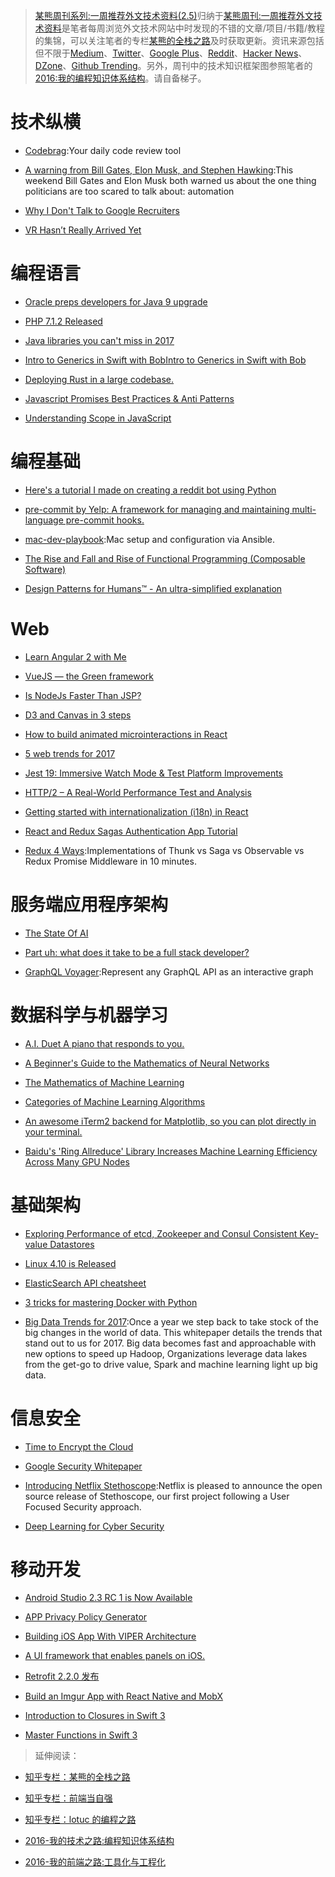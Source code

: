 ﻿> [某熊周刊系列:一周推荐外文技术资料(2.5)](https://zhuanlan.zhihu.com/p/25384352)归纳于[某熊周刊:一周推荐外文技术资料](https://github.com/wx-chevalier/Coder-Knowledge-Graph/tree/master/Weekly)是笔者每周浏览外文技术网站中时发现的不错的文章/项目/书籍/教程的集锦，可以关注笔者的专栏[某熊的全栈之路](https://zhuanlan.zhihu.com/wx-chevalier)及时获取更新。资讯来源包括但不限于[Medium](https://medium.com/)、[Twitter](https://twitter.com/)、[Google Plus](https://plus.google.com/)、[Reddit](https://www.reddit.com/)、[Hacker News](https://news.ycombinator.com/)、[DZone](https://dzone.com/)、[Github Trending](https://github.com/trending)。另外，周刊中的技术知识框架图参照笔者的[2016:我的编程知识体系结构](https://zhuanlan.zhihu.com/p/24476917?refer=wx-chevalier)。请自备梯子。

# 技术纵横

- [Codebrag](https://github.com/softwaremill/codebrag):Your daily code review tool

- [A warning from Bill Gates, Elon Musk, and Stephen Hawking](https://medium.freecodecamp.com/bill-gates-and-elon-musk-just-warned-us-about-the-one-thing-politicians-are-too-scared-to-talk-8db9815fd398#.tu6opw8na):This weekend Bill Gates and Elon Musk both warned us about the one thing politicians are too scared to talk about: automation

- [Why I Don't Talk to Google Recruiters](http://www.yegor256.com/2017/02/21/say-no-to-google-recruiters.html)

- [VR Hasn’t Really Arrived Yet](https://iot-for-all.com/vr-hasnt-really-arrived-yet-189ec116bb85#.nf0j2c52y)

# 编程语言

- [Oracle preps developers for Java 9 upgrade](http://www.infoworld.com/article/3171299/java/oracle-preps-developers-for-java-9-upgrade.html)

- [PHP 7.1.2 Released](http://php.net/archive/2017.php#id2017-02-17-1)

- [Java libraries you can't miss in 2017](http://blog.jevsejev.io/2017/02/19/java-libraries-you-cannot-miss-in-2017/?utm_source=ycombinator)

- [Intro to Generics in Swift with BobIntro to Generics in Swift with Bob](https://medium.com/ios-geek-community/intro-to-generics-in-swift-with-bob-df58118a5001#.xywre6h2d)

- [Deploying Rust in a large codebase.](https://medium.com/@rillian/deploying-rust-in-a-large-codebase-7e50328074e8#.1ig71pbvw)

- [Javascript Promises Best Practices & Anti Patterns](https://hackernoon.com/javascript-promises-best-practices-anti-patterns-b32309f65551#.d5vfpio0u)

- [Understanding Scope in JavaScript](https://scotch.io/tutorials/understanding-scope-in-javascript)

# 编程基础

- [Here's a tutorial I made on creating a reddit bot using Python](https://www.reddit.com/r/learnprogramming/comments/5us049/heres_a_tutorial_i_made_on_creating_a_reddit_bot/)

- [pre-commit by Yelp: A framework for managing and maintaining multi-language pre-commit hooks.](http://pre-commit.com/#node)

- [mac-dev-playbook](https://github.com/geerlingguy/mac-dev-playbook):Mac setup and configuration via Ansible.

- [The Rise and Fall and Rise of Functional Programming (Composable Software)](https://medium.com/javascript-scene/the-rise-and-fall-and-rise-of-functional-programming-composable-software-c2d91b424c8c#.1c7sks72i)

- [Design Patterns for Humans™ - An ultra-simplified explanation](https://github.com/kamranahmedse/design-patterns-for-humans)

# Web

- [Learn Angular 2 with Me](https://www.youtube.com/watch?v=QzXdiH3wJp0)

- [VueJS — the Green framework](https://develoger.com/vuejs-the-green-framework-5d8c9fcb6603?source=reading_list---vuejs------4-36---------&gi=9c124a2f11a3)

- [Is NodeJs Faster Than JSP?](https://hackernoon.com/is-nodejs-faster-than-jsp-f74463ed54ee#.lgbms2wkb)

- [D3 and Canvas in 3 steps](https://medium.freecodecamp.com/d3-and-canvas-in-3-steps-8505c8b27444#.c34qehc0y)

- [How to build animated microinteractions in React](https://medium.freecodecamp.com/how-to-build-animated-microinteractions-in-react-aab1cb9fe7c8#.4jnphlp3r)

- [5 web trends for 2017](https://www.oreilly.com/ideas/5-web-trends-for-2017)

- [Jest 19: Immersive Watch Mode & Test Platform Improvements](http://facebook.github.io/jest/blog/2017/02/21/jest-19-immersive-watch-mode-test-platform-improvements.html)

- [HTTP/2 – A Real-World Performance Test and Analysis](https://css-tricks.com/http2-real-world-performance-test-analysis/)

- [Getting started with internationalization (i18n) in React](http://ourcodeworld.com/articles/read/395/getting-started-with-internationalization-i18n-in-react)

- [React and Redux Sagas Authentication App Tutorial](http://start.jcolemorrison.com/react-and-redux-sagas-authentication-app-tutorial/)

- [Redux 4 Ways](https://medium.com/react-native-training/redux-4-ways-95a130da0cdc#.xpa7z9ufe):Implementations of Thunk vs Saga vs Observable vs Redux Promise Middleware in 10 minutes.

# 服务端应用程序架构

- [The State Of AI](https://medium.com/on-coding/the-state-of-ai-9aae385c2038#.1lnw0u4t8)

- [Part uh: what does it take to be a full stack developer?](https://medium.com/@amit_tushar/part-uh-what-does-it-take-to-be-a-full-stack-developer-a82c449ec969#.w3wk60zap)

- [GraphQL Voyager](https://github.com/APIs-guru/graphql-voyager):Represent any GraphQL API as an interactive graph

# 数据科学与机器学习

- [A.I. Duet A piano that responds to you.](https://aiexperiments.withgoogle.com/ai-duet)

- [A Beginner's Guide to the Mathematics of Neural Networks](http://citeseerx.ist.psu.edu/viewdoc/download?doi=10.1.1.161.3556&rep=rep1&type=pdf)

- [The Mathematics of Machine Learning](http://www.datasciencecentral.com/profiles/blogs/the-mathematics-of-machine-learning)

- [Categories of Machine Learning Algorithms](https://static.coggle.it/diagram/WHeBqDIrJRk-kDDY)

- [An awesome iTerm2 backend for Matplotlib, so you can plot directly in your terminal.](https://github.com/daleroberts/itermplot)

- [Baidu's 'Ring Allreduce' Library Increases Machine Learning Efficiency Across Many GPU Nodes](http://www.tomshardware.com/news/baidu-svail-ring-allreduce-library,33691.html)

# 基础架构

- [Exploring Performance of etcd, Zookeeper and Consul Consistent Key-value Datastores](https://coreos.com/blog/performance-of-etcd.html)

- [Linux 4.10 is Released](https://lwn.net/Articles/714943/)

- [ElasticSearch API cheatsheet](https://blog.frankel.ch/elasticsearch-api-cheatsheet/#gsc.tab=0)

- [3 tricks for mastering Docker with Python](https://hackernoon.com/3-tricks-for-mastering-docker-with-python-99876412348d?source=reading_list---------6-1---------)

- [Big Data Trends for 2017](http://www.datasciencecentral.com/group/announcements/forum/topics/big-data-trends-for-2017):Once a year we step back to take stock of the big changes in the world of data. This whitepaper details the trends that stand out to us for 2017. Big data becomes fast and approachable with new options to speed up Hadoop, Organizations leverage data lakes from the get-go to drive value, Spark and machine learning light up big data.

# 信息安全

- [Time to Encrypt the Cloud](https://blog.cryptpad.fr/2017/02/20/Time-to-Encrypt-the-Cloud/)

- [Google Security Whitepaper](https://cloud.google.com/security/whitepaper)

- [Introducing Netflix Stethoscope](http://techblog.netflix.com/2017/02/introducing-netflix-stethoscope.html):Netflix is pleased to announce the open source release of Stethoscope, our first project following a User Focused Security approach.

- [Deep Learning for Cyber Security](https://www.altoros.com/blog/event/deep-learning-for-cyber-security/)

# 移动开发

- [Android Studio 2.3 RC 1 is Now Available](https://sites.google.com/a/android.com/tools/recent/androidstudio23rc1isnowavailable)

- [APP Privacy Policy Generator](https://app-privacy-policy-generator.firebaseapp.com/)

- [Building iOS App With VIPER Architecture](https://blog.mindorks.com/building-ios-app-with-viper-architecture-8109acc72227#.voxbu7buu)

- [A UI framework that enables panels on iOS.](https://github.com/louisdh/panelkit)

- [Retrofit 2.2.0 发布](https://github.com/square/retrofit/blob/master/CHANGELOG.md)

- [Build an Imgur App with React Native and MobX](http://school.shoutem.com/lectures/build-simple-imgur-client-react-native/)

- [Introduction to Closures in Swift 3](https://medium.com/ios-os-x-development/introduction-to-closures-in-swift-3-1d46dfaf8a20#.vfjwjho80)

- [Master Functions in Swift 3](https://medium.com/ios-os-x-development/master-functions-in-swift-3-d2f684f1dc92#.srea0odz5)

> 延伸阅读：

- [知乎专栏：某熊的全栈之路](https://zhuanlan.zhihu.com/wx-chevalier)
  >
- [知乎专栏：前端当自强](https://zhuanlan.zhihu.com/c_67532981)
  >
- [知乎专栏：lotuc 的编程之路](https://zhuanlan.zhihu.com/lotuc)
  >
- [2016-我的技术之路:编程知识体系结构](https://zhuanlan.zhihu.com/p/24476917?refer=wx-chevalier)
  >
- [2016-我的前端之路:工具化与工程化](https://zhuanlan.zhihu.com/p/24575395?refer=wx-chevalier)
